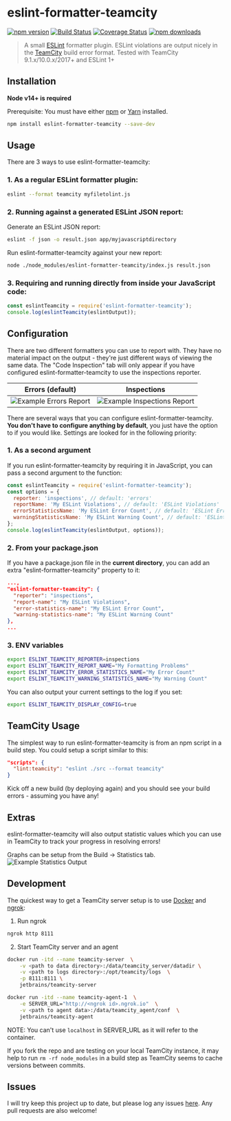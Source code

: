 # eslint-formatter-teamcity

[![npm version](https://badge.fury.io/js/eslint-formatter-teamcity.svg)](https://www.npmjs.com/package/eslint-formatter-teamcity)
[![Build Status](https://github.com/andreogle/eslint-formatter-teamcity/actions/workflows/continuous-build.yml/badge.svg)](https://github.com/andreogle/eslint-formatter-teamcity/actions/workflows/continuous-build.yml)
[![Coverage Status](https://coveralls.io/repos/github/andreogle/eslint-formatter-teamcity/badge.svg?branch=main)](https://coveralls.io/github/andreogle/eslint-formatter-teamcity?branch=main)
[![npm downloads](https://img.shields.io/npm/dm/eslint-formatter-teamcity.svg)](https://www.npmjs.com/package/eslint-formatter-teamcity)

> A small [ESLint](https://github.com/eslint/eslint) formatter plugin.
ESLint violations are output nicely in the
[TeamCity](https://www.jetbrains.com/teamcity/) build error format. Tested with
TeamCity 9.1.x/10.0.x/2017+ and ESLint 1+

## Installation

**Node v14+ is required**

Prerequisite: You must have either [npm](https://docs.npmjs.com/getting-started/installing-node#install-npm--manage-npm-versions) or [Yarn](https://yarnpkg.com/en/docs/install) installed.

```sh
npm install eslint-formatter-teamcity --save-dev
```

## Usage

There are 3 ways to use eslint-formatter-teamcity:

### 1. As a regular ESLint formatter plugin:

```sh
eslint --format teamcity myfiletolint.js
```

### 2. Running against a generated ESLint JSON report:

Generate an ESLint JSON report:

```sh
eslint -f json -o result.json app/myjavascriptdirectory
```

Run eslint-formatter-teamcity against your new report:

```sh
node ./node_modules/eslint-formatter-teamcity/index.js result.json
```

### 3. Requiring and running directly from inside your JavaScript code:

```javascript
const eslintTeamcity = require('eslint-formatter-teamcity');
console.log(eslintTeamcity(eslintOutput));
```

## Configuration

There are two different formatters you can use to report with. They have no material
impact on the output - they're just different ways of viewing the same data. The "Code Inspection" tab will only
appear if you have configured eslint-formatter-teamcity to use the inspections reporter.

Errors (default)             |  Inspections
:-------------------------:|:-------------------------:
![Example Errors Report](https://i.imgur.com/3AzQeMy.png)  |  ![Example Inspections Report](https://i.imgur.com/JXzBuaV.png)

There are several ways that you can configure eslint-formatter-teamcity. **You don't have to configure anything by default**, you just have the option to if you would like.
Settings are looked for in the following priority:

### 1. As a second argument

If you run eslint-formatter-teamcity by requiring it in JavaScript, you can pass a second argument to the function:

```js
const eslintTeamcity = require('eslint-formatter-teamcity');
const options = {
  reporter: 'inspections', // default: 'errors'
  reportName: 'My ESLint Violations', // default: 'ESLint Violations'
  errorStatisticsName: 'My ESLint Error Count', // default: 'ESLint Error Count'
  warningStatisticsName: 'My ESLint Warning Count', // default: 'ESLint Warning Count'
};
console.log(eslintTeamcity(eslintOutput, options));
```

### 2. From your package.json

If you have a package.json file in the **current directory**, you can add an extra "eslint-formatter-teamcity" property to it:

```json
...,
"eslint-formatter-teamcity": {
  "reporter": "inspections",
  "report-name": "My ESLint Violations",
  "error-statistics-name": "My ESLint Error Count",
  "warning-statistics-name": "My ESLint Warning Count"
},
...
```

### 3. ENV variables

```sh
export ESLINT_TEAMCITY_REPORTER=inspections
export ESLINT_TEAMCITY_REPORT_NAME="My Formatting Problems"
export ESLINT_TEAMCITY_ERROR_STATISTICS_NAME="My Error Count"
export ESLINT_TEAMCITY_WARNING_STATISTICS_NAME="My Warning Count"
```

You can also output your current settings to the log if you set:

```sh
export ESLINT_TEAMCITY_DISPLAY_CONFIG=true
```

## TeamCity Usage

The simplest way to run eslint-formatter-teamcity is from an npm script in a build step. You could setup a script similar to this:

```json
"scripts": {
  "lint:teamcity": "eslint ./src --format teamcity"
}
```

Kick off a new build (by deploying again) and you should see your build errors - assuming you have any!

## Extras

eslint-formatter-teamcity will also output statistic values which you can use in TeamCity to track your progress in resolving errors!

Graphs can be setup from the Build -> Statistics tab.
![Example Statistics Output](http://i.imgur.com/oHbiuZE.png)

## Development

The quickest way to get a TeamCity server setup is to use [Docker](https://www.docker.com) and [ngrok](https://ngrok.com/):

1. Run ngrok

```sh
ngrok http 8111
```

2. Start TeamCity server and an agent

```sh
docker run -itd --name teamcity-server  \
    -v <path to data directory>:/data/teamcity_server/datadir \
    -v <path to logs directory>:/opt/teamcity/logs  \
    -p 8111:8111 \
    jetbrains/teamcity-server

docker run -itd --name teamcity-agent-1  \
    -e SERVER_URL="http://<ngrok id>.ngrok.io"  \
    -v <path to agent data>:/data/teamcity_agent/conf  \
    jetbrains/teamcity-agent
```

NOTE: You can't use `localhost` in SERVER_URL as it will refer to the container.

If you fork the repo and are testing on your local TeamCity instance, it may help to run `rm -rf node_modules` in a
build step as TeamCity seems to cache versions between commits.

## Issues

I will try keep this project up to date, but please log any issues
[here](https://github.com/andreogle/eslint-formatter-teamcity/issues).
Any pull requests are also welcome!
